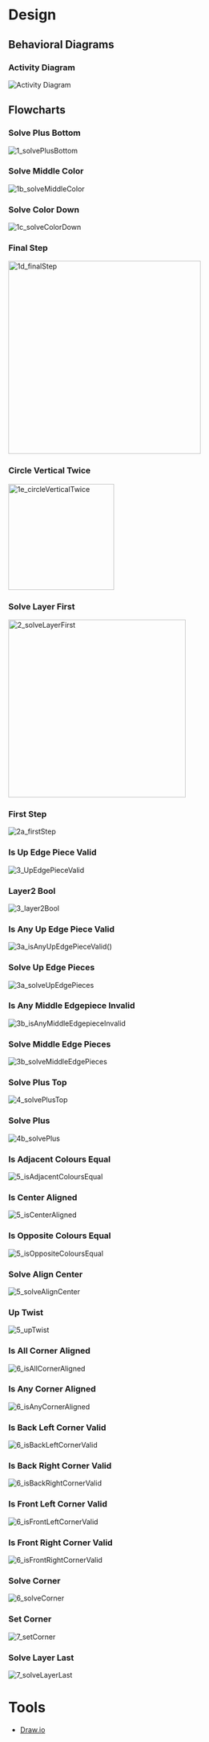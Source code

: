 # Design 
## Behavioral Diagrams
### Activity Diagram
![Activity Diagram](https://github.com/GEN-AUG/SDLC_01_Falcon/blob/main/2_Architecture/Behavioural%20Diagram/activityDiagram.jpg)

## Flowcharts

### Solve Plus Bottom
![1_solvePlusBottom](https://user-images.githubusercontent.com/80394921/130637568-561790fc-e192-4013-b485-dc1f000bf5e5.png)
<br>

### Solve Middle Color
![1b_solveMiddleColor](https://user-images.githubusercontent.com/80394921/130637579-5b9fb6d5-ff9d-47cc-9b1d-3d6b5f0b3f42.png)
<br>

### Solve Color Down
![1c_solveColorDown](https://user-images.githubusercontent.com/80394921/130637580-0afc6214-d023-4fd7-94eb-fa0c283cf6af.png)
<br>

### Final Step
<img width="384" alt="1d_finalStep" src="https://user-images.githubusercontent.com/80394921/130637585-399e9177-7c06-46fe-bc7d-973251eca66a.png">
<br>

### Circle Vertical Twice
<img width="211" alt="1e_circleVerticalTwice" src="https://user-images.githubusercontent.com/80394921/130637586-093a80a2-e73d-4533-b2a6-9bb9e0c68914.png">
<br>

### Solve Layer First
<img width="354" alt="2_solveLayerFirst" src="https://user-images.githubusercontent.com/80394921/130637589-adc67c71-e185-4575-853f-fda409874a05.png">
<br>

### First Step
![2a_firstStep](https://user-images.githubusercontent.com/80394921/130637591-d278c3d8-2951-42fb-9c5f-87c47d12868e.png)
<br>

### Is Up Edge Piece Valid
![3_UpEdgePieceValid](https://user-images.githubusercontent.com/80394921/130637594-8c6f775e-bf8d-4864-8f0d-d6aec91a6e7c.jpg)
<br>

### Layer2 Bool
![3_layer2Bool](https://user-images.githubusercontent.com/80394921/130637597-893ff272-dad8-4682-b4c2-aa96b8034b00.jpg)
<br>

### Is Any Up Edge Piece Valid
![3a_isAnyUpEdgePieceValid()](https://user-images.githubusercontent.com/80394921/130637598-4e7f36e6-c54c-400c-a8b9-81b4c4d856e8.png)
<br>

### Solve Up Edge Pieces
![3a_solveUpEdgePieces](https://user-images.githubusercontent.com/80394921/130637601-65389c71-5258-4131-9c24-7e7eb39fe391.png)
<br>

### Is Any Middle Edgepiece Invalid
![3b_isAnyMiddleEdgepieceInvalid](https://user-images.githubusercontent.com/80394921/130637605-90d5ee8b-2aee-480f-9fa1-6be7cedb34c1.jpg)
<br>

### Solve Middle Edge Pieces
![3b_solveMiddleEdgePieces](https://user-images.githubusercontent.com/80394921/130637607-ee89dbd4-5c5d-486d-9481-4d0b81f8880f.jpg)
<br>

### Solve Plus Top
![4_solvePlusTop](https://user-images.githubusercontent.com/80394921/130637608-ea1606fd-b686-41e5-bfe1-7015ceef65b9.jpg)
<br>

### Solve Plus
![4b_solvePlus](https://user-images.githubusercontent.com/80394921/130637610-1a576b63-f845-47be-b4e4-616ba7ec1f63.jpg)
<br>

### Is Adjacent Colours Equal
![5_isAdjacentColoursEqual](https://user-images.githubusercontent.com/80394921/130637612-98eec38c-1a20-4ecb-8ac9-984fb7ffe059.png)
<br>

### Is Center Aligned
![5_isCenterAligned](https://user-images.githubusercontent.com/80394921/130637615-2b966275-eddd-4b45-aebb-b49465de3dc8.png)
<br>

### Is Opposite Colours Equal
![5_isOppositeColoursEqual](https://user-images.githubusercontent.com/80394921/130637618-8a999bb2-f444-48fa-bffd-042515f002bf.png)
<br>

### Solve Align Center
![5_solveAlignCenter](https://user-images.githubusercontent.com/80394921/130637621-e9021a95-e4a3-470e-a514-429f98f9f88f.png)
<br>

### Up Twist
![5_upTwist](https://user-images.githubusercontent.com/80394921/130637624-027ef017-0354-42cb-92fc-edfedb8a9e4b.png)
<br>

### Is All Corner Aligned
![6_isAllCornerAligned](https://user-images.githubusercontent.com/80394921/130637626-a9ad9b42-b8b9-4a96-acbc-ca5bb2101cbd.png)
<br>

### Is Any Corner Aligned
![6_isAnyCornerAligned](https://user-images.githubusercontent.com/80394921/130637627-c7fe6b4a-dace-42b1-8382-dc2ce8f29850.png)
<br>

### Is Back Left Corner Valid
![6_isBackLeftCornerValid](https://user-images.githubusercontent.com/80394921/130637629-2e64e6b5-9c66-4304-836f-dfb4d69e0861.png)
<br>

### Is Back Right Corner Valid
![6_isBackRightCornerValid](https://user-images.githubusercontent.com/80394921/130637631-7b191bb9-f7cb-4e2e-a8dc-cc3662ae9302.png)
<br>

### Is Front Left Corner Valid
![6_isFrontLeftCornerValid](https://user-images.githubusercontent.com/80394921/130637632-1acd1508-d502-4a2f-9b51-c570f34ca0ec.png)
<br>

### Is Front Right Corner Valid
![6_isFrontRightCornerValid](https://user-images.githubusercontent.com/80394921/130637633-ed322c00-4227-42d5-998b-2c20cd9d72c2.png)
<br>

### Solve Corner
![6_solveCorner](https://user-images.githubusercontent.com/80394921/130637634-ab733992-f9cc-45b0-b106-0e3c12b6d771.png)
<br>

### Set Corner
![7_setCorner](https://user-images.githubusercontent.com/80394921/130637638-7ff1c03f-a902-4bc3-bf1b-c0c27a5ff50a.png)
<br>

### Solve Layer Last
![7_solveLayerLast](https://user-images.githubusercontent.com/80394921/130637642-694bf96f-def9-4191-8b20-9129d8a2b046.png)

# Tools
- [Draw.io](https://app.diagrams.net/)
